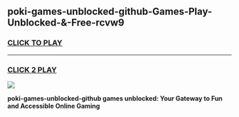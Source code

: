 
## poki-games-unblocked-github-Games-Play-Unblocked-&-Free-rcvw9
<h3>
<a href="https://premium76.site?title=poki-games-unblocked-github&ref=24A">CLICK TO PLAY</a></h3>
<hr>

<h3>
<a href="https://premium76.site?title=poki-games-unblocked-github&ref=24A">CLICK 2 PLAY</a>
  
</h3>

<a href="https://premium76.site?title=poki-games-unblocked-github&ref=24A"><img src="https://clearcache.store/games.png"></a>


**poki-games-unblocked-github games unblocked: Your Gateway to Fun and Accessible Online Gaming**

